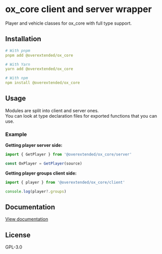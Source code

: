 # ox_core client and server wrapper

Player and vehicle classes for ox_core with full type support.

## Installation

```yaml
# With pnpm
pnpm add @overextended/ox_core

# With Yarn
yarn add @overextended/ox_core

# With npm
npm install @overextended/ox_core
```

## Usage
Modules are split into client and server ones.  
You can look at type declaration files for exported functions that you can use.

### Example

**Getting player server side:**
```ts
import { GetPlayer } from '@overextended/ox_core/server'

const OxPlayer = GetPlayer(source)
```

**Getting player groups client side:**
```ts
import { player } from '@overextended/ox_core/client'

console.log(player?.groups)
```


## Documentation
[View documentation](https://overextended.github.io/docs/ox_core)

## License
GPL-3.0